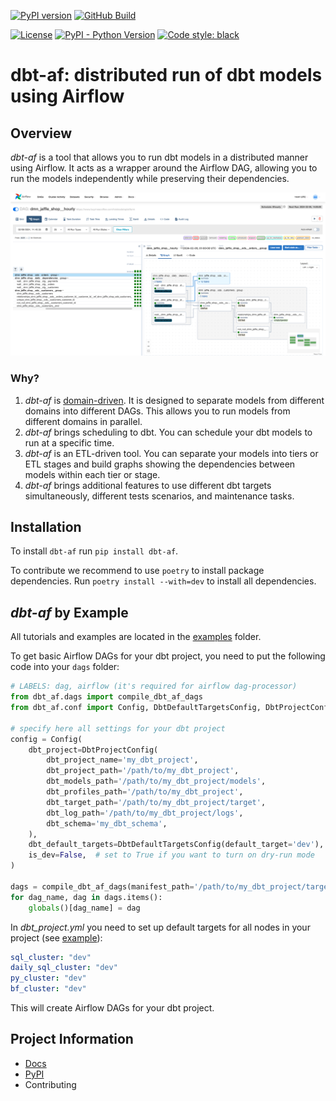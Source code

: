 [![PyPI version](https://badge.fury.io/py/dbt-af.svg)](https://badge.fury.io/py/dbt-af)
[![GitHub Build](https://github.com/toloka-dev/dbt-af-dev/workflows/Tests/badge.svg)](https://github.com/toloka-dev/dbt-af-dev/actions)

[![License](https://img.shields.io/:license-Apache%202-blue.svg)](https://www.apache.org/licenses/LICENSE-2.0.txt)
[![PyPI - Python Version](https://img.shields.io/pypi/pyversions/dbt-af.svg)](https://pypi.org/project/dbt-af/)
[![Code style: black](https://img.shields.io/badge/code%20style-black-000000.svg)](https://github.com/psf/black)

# dbt-af: distributed run of dbt models using Airflow

## Overview

_dbt-af_ is a tool that allows you to run dbt models in a distributed manner using Airflow.
It acts as a wrapper around the Airflow DAG,
allowing you to run the models independently while preserving their dependencies.

![dbt-af](docs/static/airflow_dag_layout.png)

### Why?

1. _dbt-af_ is [domain-driven](https://www.datamesh-architecture.com/#what-is-data-mesh).
   It is designed to separate models from different domains into different DAGs.
   This allows you to run models from different domains in parallel.
2. _dbt-af_ brings scheduling to dbt. You can schedule your dbt models to run at a specific time.
3. _dbt-af_ is an ETL-driven tool.
   You can separate your models into tiers or ETL stages
   and build graphs showing the dependencies between models within each tier or stage.
4. _dbt-af_ brings additional features to use different dbt targets simultaneously, different tests scenarios, and
   maintenance tasks.

## Installation

To install `dbt-af` run `pip install dbt-af`.

To contribute we recommend to use `poetry` to install package dependencies. Run `poetry install --with=dev` to install
all dependencies.

## _dbt-af_ by Example

All tutorials and examples are located in the [examples](examples/README.md) folder.

To get basic Airflow DAGs for your dbt project, you need to put the following code into your `dags` folder:

```python
# LABELS: dag, airflow (it's required for airflow dag-processor)
from dbt_af.dags import compile_dbt_af_dags
from dbt_af.conf import Config, DbtDefaultTargetsConfig, DbtProjectConfig

# specify here all settings for your dbt project
config = Config(
    dbt_project=DbtProjectConfig(
        dbt_project_name='my_dbt_project',
        dbt_project_path='/path/to/my_dbt_project',
        dbt_models_path='/path/to/my_dbt_project/models',
        dbt_profiles_path='/path/to/my_dbt_project',
        dbt_target_path='/path/to/my_dbt_project/target',
        dbt_log_path='/path/to/my_dbt_project/logs',
        dbt_schema='my_dbt_schema',
    ),
    dbt_default_targets=DbtDefaultTargetsConfig(default_target='dev'),
    is_dev=False,  # set to True if you want to turn on dry-run mode
)

dags = compile_dbt_af_dags(manifest_path='/path/to/my_dbt_project/target/manifest.json', config=config)
for dag_name, dag in dags.items():
    globals()[dag_name] = dag
```

In _dbt_project.yml_ you need to set up default targets for all nodes in your project 
(see [example](examples/dags/dbt_project.yml)):

```yaml
sql_cluster: "dev"
daily_sql_cluster: "dev"
py_cluster: "dev"
bf_cluster: "dev"
```

This will create Airflow DAGs for your dbt project.

## Project Information

- [Docs](examples/README.md)
- [PyPI](https://pypi.org/project/dbt-af/)
- Contributing